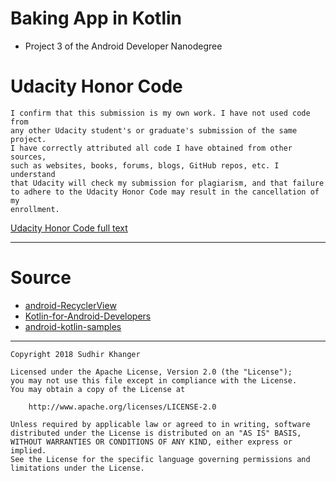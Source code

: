 # Baking App in Kotlin

* Project 3 of the Android Developer Nanodegree

# Udacity Honor Code

    I confirm that this submission is my own work. I have not used code from 
	any other Udacity student's or graduate's submission of the same project. 
	I have correctly attributed all code I have obtained from other sources, 
	such as websites, books, forums, blogs, GitHub repos, etc. I understand 
	that Udacity will check my submission for plagiarism, and that failure 
	to adhere to the Udacity Honor Code may result in the cancellation of my
	enrollment.

[Udacity Honor Code full text](https://udacity.zendesk.com/hc/en-us/articles/210667103-What-is-the-Udacity-Honor-Code-)

---

# Source

* [android-RecyclerView](https://github.com/googlesamples/android-RecyclerView)
* [Kotlin-for-Android-Developers](https://github.com/antoniolg/Kotlin-for-Android-Developers)
* [android-kotlin-samples](https://github.com/irontec/android-kotlin-samples)

---

    Copyright 2018 Sudhir Khanger

    Licensed under the Apache License, Version 2.0 (the "License");
    you may not use this file except in compliance with the License.
    You may obtain a copy of the License at

        http://www.apache.org/licenses/LICENSE-2.0

    Unless required by applicable law or agreed to in writing, software
    distributed under the License is distributed on an "AS IS" BASIS,
    WITHOUT WARRANTIES OR CONDITIONS OF ANY KIND, either express or implied.
    See the License for the specific language governing permissions and
    limitations under the License.
